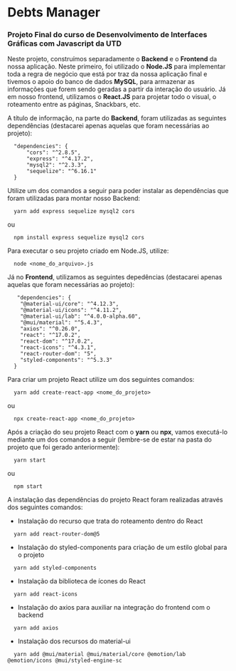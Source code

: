 # **Debts Manager**

### Projeto Final do curso de Desenvolvimento de Interfaces Gráficas com Javascript da UTD

Neste projeto, construímos separadamente o **Backend** e o **Frontend** da nossa aplicação. Neste primeiro, foi utilizado o **Node.JS** para implementar toda a regra de negócio que está por traz da nossa aplicação final e tivemos o apoio do banco de dados **MySQL**, para armazenar as informações que forem sendo geradas a partir da interação do usuário. Já em nosso frontend, utilizamos o **React.JS** para projetar todo o visual, o roteamento entre as páginas, Snackbars, etc.

A título de informação, na parte do **Backend**, foram utilizadas as seguintes dependências (destacarei apenas aquelas que foram necessárias ao projeto):

```
  "dependencies": {
      "cors": "^2.8.5",
      "express": "^4.17.2",
      "mysql2": "^2.3.3",
      "sequelize": "^6.16.1"
  }
```

Utilize um dos comandos a seguir para poder instalar as dependências que foram utilizadas para montar nosso Backend:

```
  yarn add express sequelize mysql2 cors
```

ou

```
  npm install express sequelize mysql2 cors
```

Para executar o seu projeto criado em Node.JS, utilize:

```
  node <nome_do_arquivo>.js
```

Já no **Frontend**, utilizamos as seguintes depedências (destacarei apenas aquelas que foram necessárias ao projeto):

```
   "dependencies": {
    "@material-ui/core": "^4.12.3",
    "@material-ui/icons": "^4.11.2",
    "@material-ui/lab": "^4.0.0-alpha.60",
    "@mui/material": "^5.4.3",
    "axios": "^0.26.0",
    "react": "^17.0.2",
    "react-dom": "^17.0.2",
    "react-icons": "^4.3.1",
    "react-router-dom": "5",
    "styled-components": "^5.3.3"
  }
```

Para criar um projeto React utilize um dos seguintes comandos:

```
  yarn add create-react-app <nome_do_projeto>
```

ou

```
  npx create-react-app <nome_do_projeto>
```

Após a criação do seu projeto React com o **yarn** ou **npx**, vamos executá-lo mediante um dos comandos a seguir (lembre-se de estar na pasta do projeto que foi gerado anteriormente):

```
  yarn start
```

ou

```
  npm start
```

A instalação das dependências do projeto React foram realizadas através dos seguintes comandos:

- Instalação do recurso que trata do roteamento dentro do React
```
  yarn add react-router-dom@5
```

- Instalação do styled-components para criação de um estilo global para o projeto
```
  yarn add styled-components
```

- Instalação da biblioteca de ícones do React
```
  yarn add react-icons
```

- Instalação do axios para auxiliar na integração do frontend com o backend
```
  yarn add axios
```

- Instalação dos recursos do material-ui
```
  yarn add @mui/material @mui/material/core @emotion/lab @emotion/icons @mui/styled-engine-sc
```